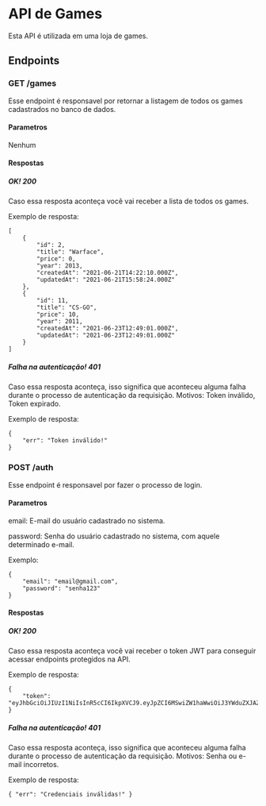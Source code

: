 # API de Games

Esta API é utilizada em uma loja de games.

## Endpoints
### GET /games
Esse endpoint é responsavel por retornar a listagem de todos os games cadastrados no banco de dados.
#### Parametros
Nenhum
#### Respostas
##### OK! 200
Caso essa resposta aconteça você vai receber a lista de todos os games. 

Exemplo de resposta:
```
[
    {
        "id": 2,
        "title": "Warface",
        "price": 0,
        "year": 2013,
        "createdAt": "2021-06-21T14:22:10.000Z",
        "updatedAt": "2021-06-21T15:58:24.000Z"
    },
    {
        "id": 11,
        "title": "CS-GO",
        "price": 10,
        "year": 2011,
        "createdAt": "2021-06-23T12:49:01.000Z",
        "updatedAt": "2021-06-23T12:49:01.000Z"
    }
]
```
##### Falha na autenticação! 401
Caso essa resposta aconteça, isso significa que aconteceu alguma falha durante o processo de autenticação da requisição. Motivos: Token inválido, Token expirado.

Exemplo de resposta:
```
{
    "err": "Token inválido!"
}
```

### POST /auth
Esse endpoint é responsavel por fazer o processo de login.
#### Parametros
email: E-mail do usuário cadastrado no sistema.

password: Senha do usuário cadastrado no sistema, com aquele determinado e-mail.

Exemplo:
```
{
	"email": "email@gmail.com",
	"password": "senha123"
}
```
#### Respostas
##### OK! 200
Caso essa resposta aconteça você vai receber o token JWT para conseguir acessar endpoints protegidos na API. 

Exemplo de resposta:
```
{
    "token": "eyJhbGciOiJIUzI1NiIsInR5cCI6IkpXVCJ9.eyJpZCI6MSwiZW1haWwiOiJ3YWduZXJAZW1haWwuY29tIiwiaWF0IjoxNjI0NDUzMTgwLCJleHAiOjE2MjQ2MjU5ODB9.YzZx9VS1rwbnrWNZFGjpZH8ImO3QjEGO4mgfWnNyO_Q"
}
```
##### Falha na autenticação! 401
Caso essa resposta aconteça, isso significa que aconteceu alguma falha durante o processo de autenticação da requisição. Motivos: Senha ou e-mail incorretos.

Exemplo de resposta:
```
{ "err": "Credenciais inválidas!" }
```
